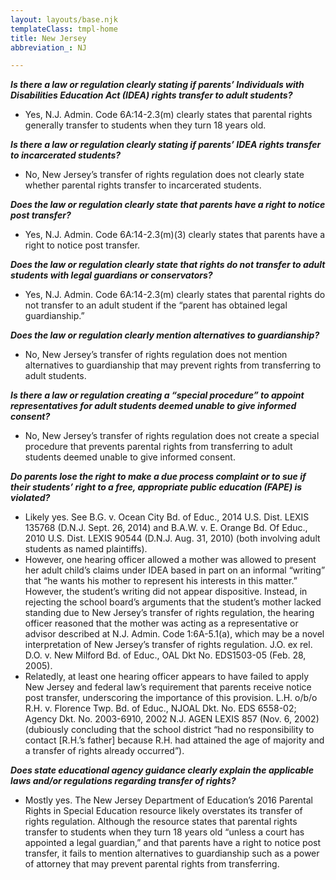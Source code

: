 ```yaml
---
layout: layouts/base.njk
templateClass: tmpl-home
title: New Jersey
abbreviation_: NJ

---
```

**_Is there a law or regulation clearly stating if parents’ Individuals with Disabilities Education Act (IDEA) rights transfer to adult students?_**	

* Yes, N.J. Admin. Code 6A:14-2.3(m) clearly states that parental rights generally transfer to students when they turn 18 years old.

**_Is there a law or regulation clearly stating if parents’ IDEA rights transfer to incarcerated students?_**	

* No, New Jersey’s transfer of rights regulation does not clearly state whether parental rights transfer to incarcerated students.

**_Does the law or regulation clearly state that parents have a right to notice post transfer?_**	

* Yes, N.J. Admin. Code 6A:14-2.3(m)(3) clearly states that parents have a right to notice post transfer.

**_Does the law or regulation clearly state that rights do not transfer to adult students with legal guardians or conservators?_**	

* Yes, N.J. Admin. Code 6A:14-2.3(m) clearly states that parental rights do not transfer to an adult student if the “parent has obtained legal guardianship.”

**_Does the law or regulation clearly mention alternatives to guardianship?_**	

* No, New Jersey’s transfer of rights regulation does not mention alternatives to guardianship that may prevent rights from transferring to adult students.

**_Is there a law or regulation creating a “special procedure” to appoint representatives for adult students deemed unable to give informed consent?_** 	

* No, New Jersey’s transfer of rights regulation does not create a special procedure that prevents parental rights from transferring to adult students deemed unable to give informed consent.

**_Do parents lose the right to make a due process complaint or to sue if their students’ right to a free, appropriate public education (FAPE) is violated?_**	

* Likely yes. See B.G. v. Ocean City Bd. of Educ., 2014 U.S. Dist. LEXIS 135768 (D.N.J. Sept. 26, 2014) and B.A.W. v. E. Orange Bd. Of Educ., 2010 U.S. Dist. LEXIS 90544 (D.N.J. Aug. 31, 2010) (both involving adult students as named plaintiffs).
* However, one hearing officer allowed a mother was allowed to present her adult child’s claims under IDEA based in part on an informal “writing” that “he wants his mother to represent his interests in this matter.” However, the student’s writing did not appear dispositive. Instead, in rejecting the school board’s arguments that the student’s mother lacked standing due to New Jersey’s transfer of rights regulation, the hearing officer reasoned that the mother was acting as a representative or advisor described at N.J. Admin. Code 1:6A-5.1(a), which may be a novel interpretation of New Jersey’s transfer of rights regulation. J.O. ex rel. D.O. v. New Milford Bd. of Educ., OAL Dkt No. EDS1503-05 (Feb. 28, 2005).
* Relatedly, at least one hearing officer appears to have failed to apply New Jersey and federal law’s requirement that parents receive notice post transfer, underscoring the importance of this provision. L.H. o/b/o R.H. v. Florence Twp. Bd. of Educ., NJOAL Dkt. No. EDS 6558-02; Agency Dkt. No. 2003-6910, 2002 N.J. AGEN LEXIS 857 (Nov. 6, 2002) (dubiously concluding that the school district “had no responsibility to contact \[R.H.’s father\] because R.H. had attained the age of majority and a transfer of rights already occurred”).

**_Does state educational agency guidance clearly explain the applicable laws and/or regulations regarding transfer of rights?_**	

* Mostly yes. The New Jersey Department of Education’s 2016 Parental Rights in Special Education resource likely overstates its transfer of rights regulation. Although the resource states that parental rights transfer to students when they turn 18 years old “unless a court has appointed a legal guardian,” and that parents have a right to notice post transfer, it fails to mention alternatives to guardianship such as a power of attorney that may prevent parental rights from transferring.